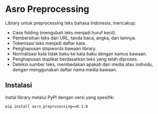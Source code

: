 # Asro Preprocessing

Library untuk preprocessing teks bahasa Indonesia, mencakup:

- Case folding (mengubah teks menjadi huruf kecil).
- Pembersihan teks dari URL, tanda baca, angka, dan lainnya.
- Tokenisasi teks menjadi daftar kata.
- Penghapusan stopwords bawaan library.
- Normalisasi kata tidak baku ke kata baku dengan kamus bawaan.
- Penghapusan duplikat berdasarkan teks yang telah diproses.
- Deteksi sumber teks, membedakan apakah dari media atau individu, dengan menggunakan daftar nama media bawaan.

## Instalasi

Instal library melalui PyPI dengan versi yang spesifik:

```bash
pip install asro_preprocessing==0.1.8
```
